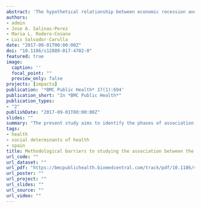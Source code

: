 ```yaml
---
abstract: 'The hypothetical relationship between economic recession and the increase in suicides in Spain is subject to various arguments. In addition to the inherent complexity of capturing and explaining the underlining mechanisms that could describe this causal link, different points of contention have been be identified. The period of this association and its possible starting points, the socioeconomic determinants that may explain the variationin suicide rate, and the data sources available are the main focus of controversy. The present study aims to identify the phases of association between different periods of economic recession and suicide rates, and compare the effect of different social determinants of health that have been mentioned in previous studies.'
authors:
- admin
- Jose A. Salinas-Perez
- Maria L. Rodero-Cosano
- Luis Salvador-Carulla
date: "2017-09-01T00:00:00Z"
doi: "10.1186/s12889-017-4702-0"
featured: true
image:
  caption: ''
  focal_point: ""
  preview_only: false
projects: [impacta]
publication: '*BMC Public Health* 17(1):694'
publication_short: "In *BMC Public Health*"
publication_types:
- "2"
publishDate: "2017-09-01T00:00:00Z"
slides: ""
summary: "The present study aims to identify the phases of association between different periods of economic recession and suicide rates, and compare the effect of different social determinants of health that have been mentioned in previous studies."
tags:
- health
- social determinants of health
- spain
title: Methodological barriers to studying the association between the economic crisis and suicide in Spain
url_code: ""
url_dataset: ""
url_pdf: "https://bmcpublichealth.biomedcentral.com/track/pdf/10.1186/s12889-017-4702-0"
url_poster: ""
url_project: ""
url_slides: ""
url_source: ""
url_video: ""
---
```


